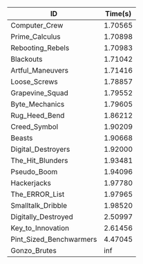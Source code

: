 |ID|Time(s)|
|-|-|
|Computer_Crew|1.70565|
|Prime_Calculus|1.70898|
|Rebooting_Rebels|1.70983|
|Blackouts|1.71042|
|Artful_Maneuvers|1.71416|
|Loose_Screws|1.78857|
|Grapevine_Squad|1.79552|
|Byte_Mechanics|1.79605|
|Rug_Heed_Bend|1.86212|
|Creed_Symbol|1.90209|
|Beasts|1.90668|
|Digital_Destroyers|1.92000|
|The_Hit_Blunders|1.93481|
|Pseudo_Boom|1.94096|
|Hackerjacks|1.97780|
|The_ERROR_List|1.97965|
|Smalltalk_Dribble|1.98520|
|Digitally_Destroyed|2.50997|
|Key_to_Innovation|2.61456|
|Pint_Sized_Benchwarmers|4.47045|
|Gonzo_Brutes|inf|
